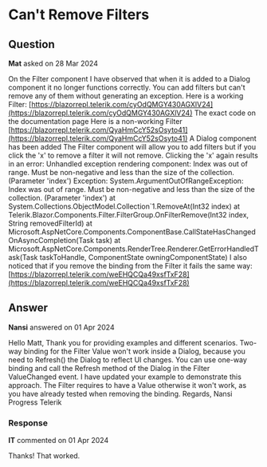 # Can't Remove Filters

## Question

**Mat** asked on 28 Mar 2024

On the Filter component I have observed that when it is added to a Dialog component it no longer functions correctly. You can add filters but can't remove any of them without generating an exception. Here is a working Filter: [https://blazorrepl.telerik.com/cyOdQMGY430AGXlV24](https://blazorrepl.telerik.com/cyOdQMGY430AGXlV24) The exact code on the documentation page Here is a non-working Filter [https://blazorrepl.telerik.com/QyaHmCcY52sOsyto41](https://blazorrepl.telerik.com/QyaHmCcY52sOsyto41) A Dialog component has been added The Filter component will allow you to add filters but if you click the 'x' to remove a filter it will not remove. Clicking the 'x' again results in an error: Unhandled exception rendering component: Index was out of range. Must be non-negative and less than the size of the collection. (Parameter 'index') Exception: System.ArgumentOutOfRangeException: Index was out of range. Must be non-negative and less than the size of the collection. (Parameter 'index') at System.Collections.ObjectModel.Collection`1.RemoveAt(Int32 index) at Telerik.Blazor.Components.Filter.FilterGroup.OnFilterRemove(Int32 index, String removedFilterId) at Microsoft.AspNetCore.Components.ComponentBase.CallStateHasChangedOnAsyncCompletion(Task task) at Microsoft.AspNetCore.Components.RenderTree.Renderer.GetErrorHandledTask(Task taskToHandle, ComponentState owningComponentState) I also noticed that if you remove the binding from the Filter it fails the same way: [https://blazorrepl.telerik.com/weEHQCQa49xsfTxF28](https://blazorrepl.telerik.com/weEHQCQa49xsfTxF28)

## Answer

**Nansi** answered on 01 Apr 2024

Hello Matt, Thank you for providing examples and different scenarios. Two-way binding for the Filter Value won't work inside a Dialog, because you need to Refresh() the Dialog to reflect UI changes. You can use one-way binding and call the Refresh method of the Dialog in the Filter ValueChanged event. I have updated your example to demonstrate this approach. The Filter requires to have a Value otherwise it won't work, as you have already tested when removing the binding. Regards, Nansi Progress Telerik

### Response

**IT** commented on 01 Apr 2024

Thanks! That worked.
